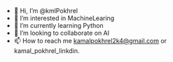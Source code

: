 - 👋 Hi, I’m @kmlPokhrel
- 👀 I’m interested in MachineLearing
- 🌱 I’m currently learning Python
- 💞️ I’m looking to collaborate on AI
- 📫 How to reach me kamalpokhrel2k4@gmail.com or kamal_pokhrel_linkdin.

<!---
kmlPokhrel/kmlPokhrel is a ✨ special ✨ repository because its `README.md` (this file) appears on your GitHub profile.
You can click the Preview link to take a look at your changes.
--->
